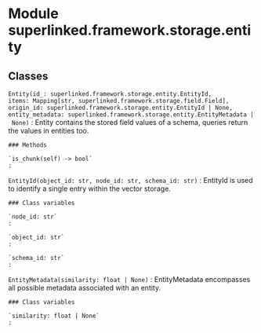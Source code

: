 Module superlinked.framework.storage.entity
===========================================

Classes
-------

`Entity(id_: superlinked.framework.storage.entity.EntityId, items: Mapping[str, superlinked.framework.storage.field.Field], origin_id: superlinked.framework.storage.entity.EntityId | None, entity_metadata: superlinked.framework.storage.entity.EntityMetadata | None)`
:   Entity contains the stored field values of a schema,
    queries return the values in entities too.

    ### Methods

    `is_chunk(self) ‑> bool`
    :

`EntityId(object_id: str, node_id: str, schema_id: str)`
:   EntityId is used to identify a single entry within the vector storage.

    ### Class variables

    `node_id: str`
    :

    `object_id: str`
    :

    `schema_id: str`
    :

`EntityMetadata(similarity: float | None)`
:   EntityMetadata encompasses all possible metadata associated with an entity.

    ### Class variables

    `similarity: float | None`
    :